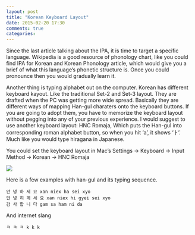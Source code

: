 ```yaml
---
layout: post
title: "Korean Keyboard Layout"
date: 2015-02-20 17:30
comments: true
categories: 
---
```

Since the last article talking about the IPA, it is time to target a specific language. Wikipedia is a good resource of phonology chart, like you could find IPA for Korean and Korean Phonology article, which would give you a brief of what this language’s phonetic structure is. Once you could pronounce then you would gradually learn it.

Another thing is typing alphabet out on the computer. Korean has different keyboard kayout. Like the traditional Set-2 and Set-3 layout. They are drafted when the PC was getting more wide spread. Basically they are different ways of mapping Han-gul charaters onto the keyboard buttons. If you are going to adopt them, you have to memorize the keyboard layout without pegging into any of your previous experience. I would suggest to use another keyboard layout: HNC Romaja, Which puts the Han-gul into corresponding roman alphabet button, so when you hit ‘a’, it shows ‘ㅏ’. Much like you would type hiragana in Japanese.

You could set the keyboard layout in Mac’s Settings -> Keyboard -> Input Method -> Korean -> HNC Romaja

![](https://cdn-images-1.medium.com/max/1600/0*E8N_vIczJHa09YUf.jpg)

Here is a few examples with han-gul and its typing sequence.

```
안 녕 하 세 요 xan niex ha sei xyo
안 녕 히 계 세 요 xan niex hi gyei sei xyo
감 사 합 니 다 gam sa ham ni da
```

And internet slang

```
ㅋ ㅋ ㅋ k k k
```
